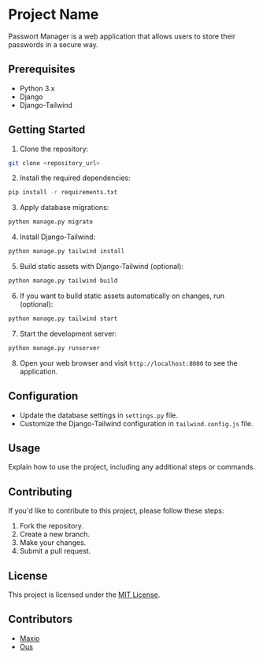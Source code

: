 # Project Name

Passwort Manager is a web application that allows users to store their passwords in a secure way.

## Prerequisites

- Python 3.x
- Django
- Django-Tailwind

## Getting Started

1. Clone the repository:

```bash
git clone <repository_url>
```

2. Install the required dependencies:

```bash
pip install -r requirements.txt
```

3. Apply database migrations:

```bash
python manage.py migrate
```

4. Install Django-Tailwind:
```bash
python manage.py tailwind install
```


5. Build static assets with Django-Tailwind (optional):

```bash
python manage.py tailwind build
```

6. If you want to build static assets automatically on changes, run (optional):

```bash
python manage.py tailwind start
```

7. Start the development server:

```bash
python manage.py runserver
```

8. Open your web browser and visit `http://localhost:8000` to see the application.

## Configuration

- Update the database settings in `settings.py` file.
- Customize the Django-Tailwind configuration in `tailwind.config.js` file.

## Usage

Explain how to use the project, including any additional steps or commands.

## Contributing

If you'd like to contribute to this project, please follow these steps:

1. Fork the repository.
2. Create a new branch.
3. Make your changes.
4. Submit a pull request.

## License

This project is licensed under the [MIT License](LICENSE).

## Contributors

- [Maxio](https://github.com/MaximCosta)
- [Ous](https://github.com/0usko)